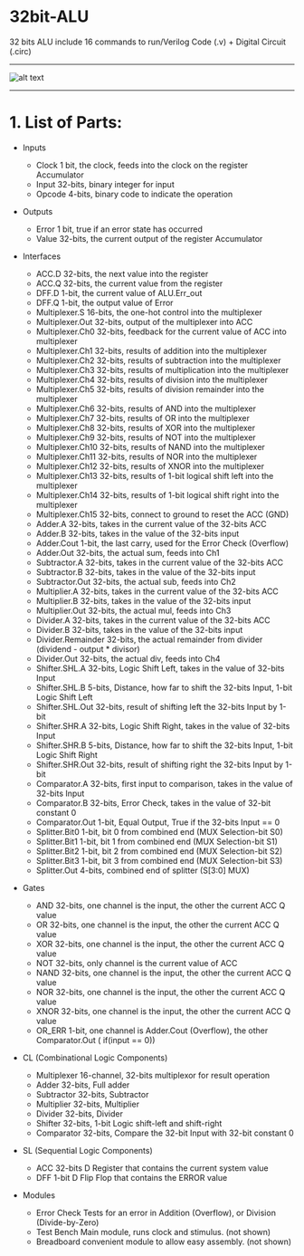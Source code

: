 # 32bit-ALU
32 bits ALU include 16 commands to run/Verilog Code (.v) + Digital Circuit (.circ) 

---

![alt text](Final-Circ-3.png)

---

# 1.	List of Parts:

- Inputs  
  - Clock	1 bit, the clock, feeds into the clock on the register Accumulator  
  - Input	32-bits, binary integer for input  
  - Opcode	4-bits, binary code to indicate the operation

- Outputs  
  - Error	1 bit, true if an error state has occurred  
  - Value	32-bits, the current output of the register Accumulator

- Interfaces  
  - ACC.D	32-bits, the next value into the register  
  - ACC.Q	32-bits, the current value from the register  
  - DFF.D	1-bit, the current value of ALU.Err_out  
  - DFF.Q	1-bit, the output value of Error  
  - Multiplexer.S	16-bits, the one-hot control into the multiplexer  
  - Multiplexer.Out	32-bits, output of the multiplexer into ACC  
  - Multiplexer.Ch0	32-bits, feedback for the current value of ACC into multiplexer  
  - Multiplexer.Ch1	32-bits, results of addition into the multiplexer  
  - Multiplexer.Ch2	32-bits, results of subtraction into the multiplexer  
  - Multiplexer.Ch3	32-bits, results of multiplication into the multiplexer  
  - Multiplexer.Ch4	32-bits, results of division into the multiplexer  
  - Multiplexer.Ch5	32-bits, results of division remainder into the multiplexer  
  - Multiplexer.Ch6	32-bits, results of AND into the multiplexer  
  - Multiplexer.Ch7	32-bits, results of OR into the multiplexer  
  - Multiplexer.Ch8	32-bits, results of XOR into the multiplexer  
  - Multiplexer.Ch9	32-bits, results of NOT into the multiplexer  
  - Multiplexer.Ch10	32-bits, results of NAND into the multiplexer  
  - Multiplexer.Ch11	32-bits, results of NOR into the multiplexer  
  - Multiplexer.Ch12	32-bits, results of XNOR into the multiplexer  
  - Multiplexer.Ch13	32-bits, results of 1-bit logical shift left into the multiplexer  
  - Multiplexer.Ch14	32-bits, results of 1-bit logical shift right into the multiplexer  
  - Multiplexer.Ch15	32-bits, connect to ground to reset the ACC (GND)  
  - Adder.A	32-bits, takes in the current value of the 32-bits ACC  
  - Adder.B	32-bits, takes in the value of the 32-bits input  
  - Adder.Cout	1-bit, the last carry, used for the Error Check (Overflow)  
  - Adder.Out	32-bits, the actual sum, feeds into Ch1  
  - Subtractor.A	32-bits, takes in the current value of the 32-bits ACC  
  - Subtractor.B	32-bits, takes in the value of the 32-bits input  
  - Subtractor.Out	32-bits, the actual sub, feeds into Ch2  
  - Multiplier.A	32-bits, takes in the current value of the 32-bits ACC  
  - Multiplier.B	32-bits, takes in the value of the 32-bits input  
  - Multiplier.Out	32-bits, the actual mul, feeds into Ch3  
  - Divider.A	32-bits, takes in the current value of the 32-bits ACC  
  - Divider.B	32-bits, takes in the value of the 32-bits input  
  - Divider.Remainder	32-bits, the actual remainder from divider (dividend - output * divisor)  
  - Divider.Out	32-bits, the actual div, feeds into Ch4  
  - Shifter.SHL.A	32-bits, Logic Shift Left, takes in the value of 32-bits Input 
  - Shifter.SHL.B	5-bits, Distance, how far to shift the 32-bits Input, 1-bit Logic Shift Left  
  - Shifter.SHL.Out	32-bits, result of shifting left the 32-bits Input by 1-bit  
  - Shifter.SHR.A	32-bits, Logic Shift Right, takes in the value of 32-bits Input  
  - Shifter.SHR.B	5-bits, Distance, how far to shift the 32-bits Input, 1-bit Logic Shift Right  
  - Shifter.SHR.Out	32-bits, result of shifting right the 32-bits Input by 1-bit  
  - Comparator.A	32-bits, first input to comparison, takes in the value of 32-bits Input  
  - Comparator.B	32-bits, Error Check, takes in the value of 32-bit constant 0  
  - Comparator.Out	1-bit, Equal Output, True if the 32-bits Input == 0  
  - Splitter.Bit0	1-bit, bit 0 from combined end (MUX Selection-bit S0)  
  - Splitter.Bit1	1-bit, bit 1 from combined end (MUX Selection-bit S1)  
  - Splitter.Bit2	1-bit, bit 2 from combined end (MUX Selection-bit S2)  
  - Splitter.Bit3	1-bit, bit 3 from combined end (MUX Selection-bit S3)  
  - Splitter.Out	4-bits, combined end of splitter (S[3:0] MUX)  

- Gates  
  - AND	32-bits, one channel is the input, the other the current ACC Q value  
  - OR	32-bits, one channel is the input, the other the current ACC Q value  
  - XOR	32-bits, one channel is the input, the other the current ACC Q value  
  - NOT	32-bits, only channel is the current value of ACC  
  - NAND	32-bits, one channel is the input, the other the current ACC Q value  
  - NOR	32-bits, one channel is the input, the other the current ACC Q value  
  - XNOR	32-bits, one channel is the input, the other the current ACC Q value  
  - OR_ERR	1-bit, one channel is Adder.Cout (Overflow), the other Comparator.Out ( if(input == 0))  

- CL	(Combinational Logic Components)  
  - Multiplexer	16-channel, 32-bits multiplexor for result operation  
  - Adder	32-bits, Full adder  
  - Subtractor	32-bits, Subtractor  
  - Multiplier	32-bits, Multiplier  
  - Divider	32-bits, Divider  
  - Shifter	32-bits, 1-bit Logic shift-left and shift-right  
  - Comparator	32-bits, Compare the 32-bit Input with 32-bit constant 0  

- SL	(Sequential Logic Components)  
  - ACC	32-bits D Register that contains the current system value  
  - DFF	1-bit D Flip Flop that contains the ERROR value  

- Modules  
  - Error Check	Tests for an error in Addition (Overflow), or Division (Divide-by-Zero)  
  - Test Bench	Main module, runs clock and stimulus. (not shown)  
  - Breadboard	convenient module to allow easy assembly. (not shown)  
